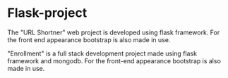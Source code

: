 # Flask-project
The "URL Shortner" web project is developed using flask framework. 
For the front end appearance bootstrap is also made in use. 

"Enrollment" is a full stack development project made using flask framework and mongodb.
For the front-end appearance bootstrap is also made in use.
